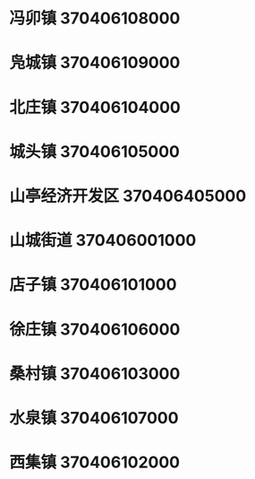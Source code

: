 # 冯卯镇 370406108000
# 凫城镇 370406109000
# 北庄镇 370406104000
# 城头镇 370406105000
# 山亭经济开发区 370406405000
# 山城街道 370406001000
# 店子镇 370406101000
# 徐庄镇 370406106000
# 桑村镇 370406103000
# 水泉镇 370406107000
# 西集镇 370406102000
